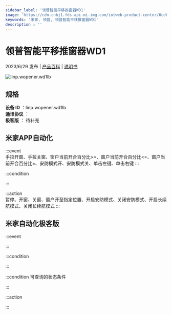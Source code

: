 ```yaml
---
sidebar_label: '领普智能平移推窗器WD1'
image: 'https://cdn.cnbj1.fds.api.mi-img.com/iotweb-product-center/6cd6215343e13eee6ef7c13f84077c58_1687254636396.png?GalaxyAccessKeyId=AKVGLQWBOVIRQ3XLEW&Expires=9223372036854775807&Signature=Hkk50FLYjQBp4PygBOdlGuA7Bgg='
keywords: '米家, 领普, 领普智能平移推窗器WD1'
description : ''
---
```

# 领普智能平移推窗器WD1

2023/6/29 发布 | [产品百科](https://home.mi.com/webapp/content/baike/product/index.html?model=linp.wopener.wd1lb/) | [说明书](https://home.mi.com/views/introduction.html?model=linp.wopener.wd1lb&region=cn)

![linp.wopener.wd1lb](https://cdn.cnbj1.fds.api.mi-img.com/iotweb-product-center/6cd6215343e13eee6ef7c13f84077c58_1687254636396.png?GalaxyAccessKeyId=AKVGLQWBOVIRQ3XLEW&Expires=9223372036854775807&Signature=Hkk50FLYjQBp4PygBOdlGuA7Bgg=)

## 规格  
> 
**设备 ID** ：linp.wopener.wd1lb  
**通讯协议** ：  
**极客版**  ： 待补充 


## 米家APP自动化  

:::event  
手拉开窗、手拉关窗、窗户当前开合百分比>=、窗户当前开合百分比<=、窗户当前开合百分比=、安防模式开、安防模式关、单击左键、单击右键
:::

:::condition  

:::

:::action   
暂停、开窗、关窗、窗户开至指定位置、开启安防模式、关闭安防模式、开启长续航模式、关闭长续航模式
:::

## 米家自动化极客版  

:::event  

:::

:::condition  

:::

:::condition 可查询的状态条件  

:::

:::action  

:::

        
